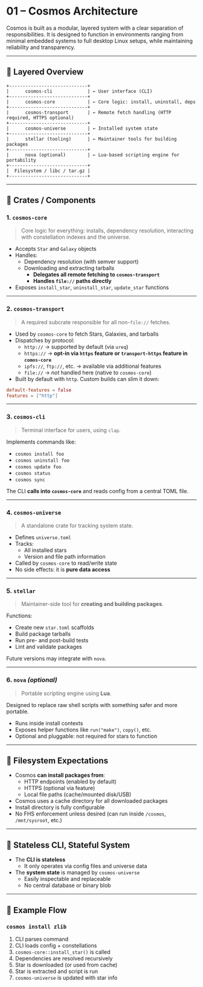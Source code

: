 # 01 – Cosmos Architecture

Cosmos is built as a modular, layered system with a clear separation of responsibilities. It is designed to function in environments ranging from minimal embedded systems to full desktop Linux setups, while maintaining reliability and transparency.

---

## 🧱 Layered Overview

```
+-----------------------------+
|      cosmos-cli             | ← User interface (CLI)
+-----------------------------+
|      cosmos-core            | ← Core logic: install, uninstall, deps
+-----------------------------+
|      cosmos-transport       | ← Remote fetch handling (HTTP required, HTTPS optional)
+-----------------------------+
|      cosmos-universe        | ← Installed system state
+-----------------------------+
|      stellar (tooling)      | ← Maintainer tools for building packages
+-----------------------------+
|      nova (optional)        | ← Lua-based scripting engine for portability
+-----------------------------+
|  Filesystem / libc / tar.gz |
+-----------------------------+
```

---

## 🔧 Crates / Components

### 1. `cosmos-core`
> Core logic for everything: installs, dependency resolution, interacting with constellation indexes and the universe.

- Accepts `Star` and `Galaxy` objects
- Handles:
  - Dependency resolution (with semver support)
  - Downloading and extracting tarballs
    - **Delegates all remote fetching to `cosmos-transport`**
    - **Handles `file://` paths directly**
- Exposes `install_star`, `uninstall_star`, `update_star` functions

---

### 2. `cosmos-transport`
> A required subcrate responsible for all non-`file://` fetches.

- Used by `cosmos-core` to fetch Stars, Galaxies, and tarballs
- Dispatches by protocol:
  - `http://` → supported by default (via `ureq`)
  - `https://` → **opt-in via `https` feature or `transport-https` feature in `comos-core`**
  - `ipfs://`, `ftp://`, etc. → available via additional features
  - `file://` → *not* handled here (native to `cosmos-core`)
- Built by default with `http`. Custom builds can slim it down:

```toml
default-features = false
features = ["http"]
```

---

### 3. `cosmos-cli`
> Terminal interface for users, using `clap`.

Implements commands like:

- `cosmos install foo`
- `cosmos uninstall foo`
- `cosmos update foo`
- `cosmos status`
- `cosmos sync`

The CLI **calls into `cosmos-core`** and reads config from a central TOML file.

---

### 4. `cosmos-universe`
> A standalone crate for tracking system state.

- Defines `universe.toml`
- Tracks:
    - All installed stars
    - Version and file path information
- Called by `cosmos-core` to read/write state
- No side effects: it is **pure data access**

---

### 5. `stellar`
> Maintainer-side tool for **creating and building packages**.

Functions:

- Create new `star.toml` scaffolds
- Build package tarballs
- Run pre- and post-build tests
- Lint and validate packages

Future versions may integrate with `nova`.

---

### 6. `nova` *(optional)*
> Portable scripting engine using **Lua**.

Designed to replace raw shell scripts with something safer and more portable.

- Runs inside install contexts
- Exposes helper functions like `run("make")`, `copy()`, etc.
- Optional and pluggable: not required for stars to function

---

## 📂 Filesystem Expectations

- Cosmos **can install packages from**:
    - HTTP endpoints (enabled by default)
    - HTTPS (optional via feature)
    - Local file paths (cache/mounted disk/USB)
- Cosmos uses a cache directory for all downloaded packages
- Install directory is fully configurable
- No FHS enforcement unless desired (can run inside `/cosmos`, `/mnt/sysroot`, etc.)

---

## 🥪 Stateless CLI, Stateful System

- The **CLI is stateless**
    - It only operates via config files and universe data
- The **system state** is managed by `cosmos-universe`
    - Easily inspectable and replaceable
    - No central database or binary blob

---

## 🔧 Example Flow

### `cosmos install zlib`

1. CLI parses command
2. CLI loads config + constellations
3. `cosmos-core::install_star()` is called
4. Dependencies are resolved recursively
5. Star is downloaded (or used from cache)
6. Star is extracted and script is run
7. `cosmos-universe` is updated with star info
